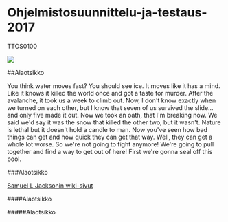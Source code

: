 # Ohjelmistosuunnittelu-ja-testaus-2017
TTOS0100

![](https://images-na.ssl-images-amazon.com/images/M/MV5BMTQ1NTQwMTYxNl5BMl5BanBnXkFtZTYwMjA1MzY1._V1_UX214_CR0,0,214,317_AL_.jpg)

##Alaotsikko

You think water moves fast? You should see ice. It moves like it has a mind. Like it knows it killed the world once and got a taste for murder. After the avalanche, it took us a week to climb out. Now, I don't know exactly when we turned on each other, but I know that seven of us survived the slide... and only five made it out. Now we took an oath, that I'm breaking now. We said we'd say it was the snow that killed the other two, but it wasn't. Nature is lethal but it doesn't hold a candle to man. Now you've seen how bad things can get and how quick they can get that way. Well, they can get a whole lot worse. So we're not going to fight anymore! We're going to pull together and find a way to get out of here! First we're gonna seal off this pool.

###Alaotsikko

[Samuel L Jacksonin wiki-sivut](https://fi.wikipedia.org/wiki/Samuel_L._Jackson)

####Alaotsikko

#####Alaotsikko
